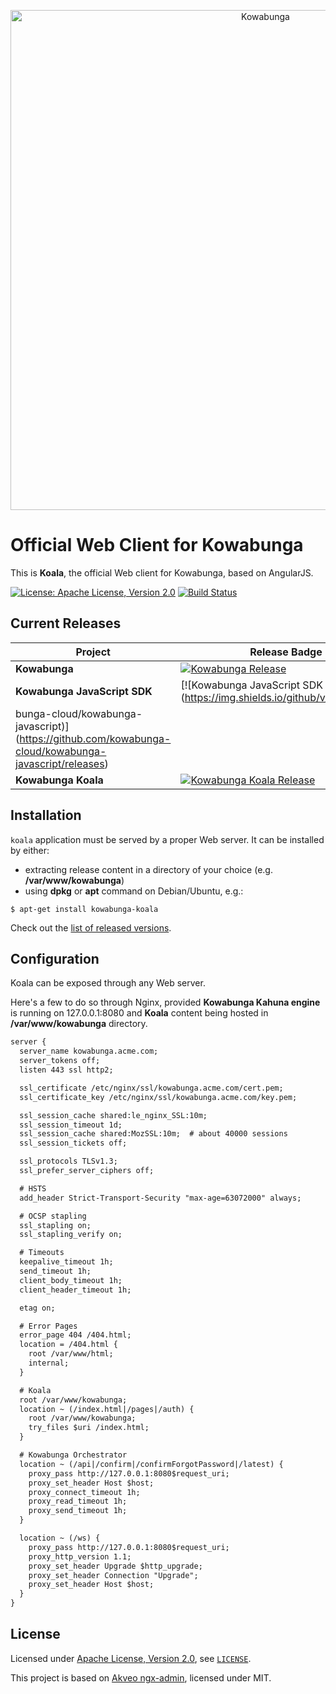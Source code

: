 <p align="center">
  <a href="https://www.kowabunga.cloud/?utm_source=github&utm_medium=logo" target="_blank">
    <picture>
      <source srcset="https://raw.githubusercontent.com/kowabunga-cloud/infographics/master/art/kowabunga-title-white.png" media="(prefers-color-scheme: dark)" />
      <source srcset="https://raw.githubusercontent.com/kowabunga-cloud/infographics/master/art/kowabunga-title-black.png" media="(prefers-color-scheme: light), (prefers-color-scheme: no-preference)" />
      <img src="https://raw.githubusercontent.com/kowabunga-cloud/infographics/master/art/kowabunga-title-black.png" alt="Kowabunga" width="800">
    </picture>
  </a>
</p>

# Official Web Client for Kowabunga

This is **Koala**, the official Web client for Kowabunga, based on AngularJS.

[![License: Apache License, Version 2.0](https://img.shields.io/badge/License-Apache_2.0-blue.svg)](https://spdx.org/licenses/Apache-2.0.html)
[![Build Status](https://github.com/kowabunga-cloud/koala/actions/workflows/release.yml/badge.svg)](https://github.com/kowabunga-cloud/koala/actions/workflows/release.yml)

## Current Releases

| Project            | Release Badge                                                                                       |
|--------------------|-----------------------------------------------------------------------------------------------------|
| **Kowabunga**           | [![Kowabunga Release](https://img.shields.io/github/v/release/kowabunga-cloud/kowabunga)](https://github.com/kowabunga-cloud/kowabunga/releases) |
| **Kowabunga JavaScript SDK**     | [![Kowabunga JavaScript SDK Release](https://img.shields.io/github/v/release/kowa
bunga-cloud/kowabunga-javascript)](https://github.com/kowabunga-cloud/kowabunga-javascript/releases) |
| **Kowabunga Koala**     | [![Kowabunga Koala Release](https://img.shields.io/github/v/release/kowabunga-cloud/koala)](https://github.com/kowabunga-cloud/koala/releases) |

## Installation

`koala` application must be served by a proper Web server. It can be installed by either:

- extracting release content in a directory of your choice (e.g. **/var/www/kowabunga**)
- using **dpkg** or **apt** command on Debian/Ubuntu, e.g.:

```console
$ apt-get install kowabunga-koala
```

Check out the [list of released versions](https://github.com/kowabunga-cloud/koala/releases).

## Configuration

Koala can be exposed through any Web server.

Here's a few to do so through Nginx, provided **Kowabunga Kahuna engine** is running on 127.0.0.1:8080 and **Koala** content being hosted in **/var/www/kowabunga** directory.

```html
server {
  server_name kowabunga.acme.com;
  server_tokens off;
  listen 443 ssl http2;

  ssl_certificate /etc/nginx/ssl/kowabunga.acme.com/cert.pem;
  ssl_certificate_key /etc/nginx/ssl/kowabunga.acme.com/key.pem;

  ssl_session_cache shared:le_nginx_SSL:10m;
  ssl_session_timeout 1d;
  ssl_session_cache shared:MozSSL:10m;  # about 40000 sessions
  ssl_session_tickets off;

  ssl_protocols TLSv1.3;
  ssl_prefer_server_ciphers off;

  # HSTS
  add_header Strict-Transport-Security "max-age=63072000" always;

  # OCSP stapling
  ssl_stapling on;
  ssl_stapling_verify on;

  # Timeouts
  keepalive_timeout 1h;
  send_timeout 1h;
  client_body_timeout 1h;
  client_header_timeout 1h;

  etag on;

  # Error Pages
  error_page 404 /404.html;
  location = /404.html {
    root /var/www/html;
    internal;
  }

  # Koala
  root /var/www/kowabunga;
  location ~ (/index.html|/pages|/auth) {
    root /var/www/kowabunga;
    try_files $uri /index.html;
  }

  # Kowabunga Orchestrator
  location ~ (/api|/confirm|/confirmForgotPassword|/latest) {
    proxy_pass http://127.0.0.1:8080$request_uri;
    proxy_set_header Host $host;
    proxy_connect_timeout 1h;
    proxy_read_timeout 1h;
    proxy_send_timeout 1h;
  }

  location ~ (/ws) {
    proxy_pass http://127.0.0.1:8080$request_uri;
    proxy_http_version 1.1;
    proxy_set_header Upgrade $http_upgrade;
    proxy_set_header Connection "Upgrade";
    proxy_set_header Host $host;
  }
}
```

## License

Licensed under [Apache License, Version 2.0](https://opensource.org/license/apache-2-0), see [`LICENSE`](LICENSE).

This project is based on [Akveo ngx-admin](https://github.com/akveo/ngx-admin), licensed under MIT.
